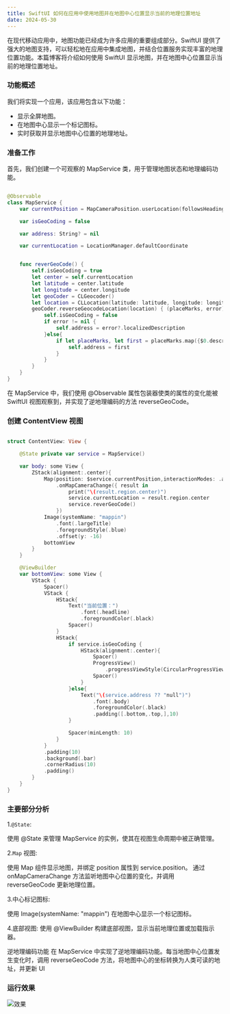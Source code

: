 ```yaml
---
title: SwiftUI 如何在应用中使用地图并在地图中心位置显示当前的地理位置地址
date: 2024-05-30
---
```


在现代移动应用中，地图功能已经成为许多应用的重要组成部分。SwiftUI 提供了强大的地图支持，可以轻松地在应用中集成地图，并结合位置服务实现丰富的地理位置功能。本篇博客将介绍如何使用 SwiftUI 显示地图，并在地图中心位置显示当前的地理位置地址。

<!-- more -->

### 功能概述

我们将实现一个应用，该应用包含以下功能：

- 显示全屏地图。
- 在地图中心显示一个标记图标。
- 实时获取并显示地图中心位置的地理地址。

### 准备工作

首先，我们创建一个可观察的 MapService 类，用于管理地图状态和地理编码功能。

```swift

@Observable
class MapService {
    var currentPosition = MapCameraPosition.userLocation(followsHeading: true, fallback: MapCameraPosition.region(MKCoordinateRegion.init(center: LocationManager.defaultCoordinate, span: LocationManager.defaultCoordinateSpan)))

    var isGeoCoding = false

    var address: String? = nil

    var currentLocation = LocationManager.defaultCoordinate


    func reverGeoCode() {
        self.isGeoCoding = true
        let center = self.currentLocation
        let latitude = center.latitude
        let longitude = center.longitude
        let geoCoder = CLGeocoder()
        let location = CLLocation(latitude: latitude, longitude: longitude)
        geoCoder.reverseGeocodeLocation(location) { (placeMarks, error) in
            self.isGeoCoding = false
            if error != nil {
                self.address = error?.localizedDescription
            }else{
                if let placeMarks, let first = placeMarks.map({$0.description.components(separatedBy: "@").first}).first(where: {$0 != nil}) {
                    self.address = first
                }
            }
        }
    }
}

```

在 MapService 中，我们使用 @Observable 属性包装器使类的属性的变化能被 SwiftUI 视图观察到，并实现了逆地理编码的方法 reverseGeoCode。

### 创建 ContentView 视图

```swift

struct ContentView: View {

    @State private var service = MapService()

    var body: some View {
        ZStack(alignment:.center){
            Map(position: $service.currentPosition,interactionModes: .all)
                .onMapCameraChange({ result in
                    print("\(result.region.center)")
                    service.currentLocation = result.region.center
                    service.reverGeoCode()
                })
            Image(systemName: "mappin")
                .font(.largeTitle)
                .foregroundStyle(.blue)
                .offset(y: -16)
            bottomView
        }
    }

    @ViewBuilder
    var bottomView: some View {
        VStack {
            Spacer()
            VStack {
                HStack{
                    Text("当前位置：")
                        .font(.headline)
                        .foregroundColor(.black)
                    Spacer()
                }
                HStack{
                    if service.isGeoCoding {
                        HStack(alignment:.center){
                            Spacer()
                            ProgressView()
                                .progressViewStyle(CircularProgressViewStyle())
                            Spacer()
                        }
                    }else{
                        Text("\(service.address ?? "null")")
                            .font(.body)
                            .foregroundColor(.black)
                            .padding([.bottom,.top,],10)
                    }

                    Spacer(minLength: 10)
                }
            }
            .padding(10)
            .background(.bar)
            .cornerRadius(10)
            .padding()
        }
    }
}
```

### 主要部分分析

1.`@State`:

使用 @State 来管理 MapService 的实例，使其在视图生命周期中被正确管理。

2.`Map` 视图:

使用 Map 组件显示地图，并绑定 position 属性到 service.position。
通过 onMapCameraChange 方法监听地图中心位置的变化，并调用 reverseGeoCode 更新地理位置。

3.中心标记图标:

使用 Image(systemName: "mappin") 在地图中心显示一个标记图标。

4.底部视图:
使用 @ViewBuilder 构建底部视图，显示当前地理位置或加载指示器。

逆地理编码功能
在 MapService 中实现了逆地理编码功能。每当地图中心位置发生变化时，调用 reverseGeoCode 方法，将地图中心的坐标转换为人类可读的地址，并更新 UI

### 运行效果

![效果](https://p9-juejin.byteimg.com/tos-cn-i-k3u1fbpfcp/d598e9451a3045bf84052d19c02c9aae~tplv-k3u1fbpfcp-jj-mark:3024:0:0:0:q75.awebp#?w=1179&h=2556&s=2329195&e=png&b=f3f0e7)
